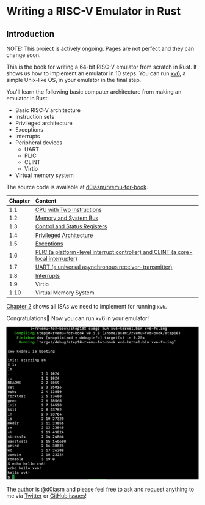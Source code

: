 # Writing a RISC-V Emulator in Rust

## Introduction

NOTE: This project is actively ongoing. Pages are not perfect and they can change soon.

This is the book for writing a 64-bit RISC-V emulator from scratch in Rust. It shows us how to implement an emulator in 10 steps. You can run [xv6](https://github.com/mit-pdos/xv6-riscv), a simple Unix-like OS, in your emulator in the final step.

You'll learn the following basic computer architecture from making an emulator in Rust:

* Basic RISC-V architecture
* Instruction sets
* Privileged architecture
* Exceptions
* Interrupts
* Peripheral devices
  * UART
  * PLIC
  * CLINT
  * Virtio
* Virtual memory system

The source code is available at [d0iasm/rvemu-for-book](https://github.com/d0iasm/rvemu-for-book).

| Chapter | Content |
| :--- | :--- |
| 1.1 | [CPU with Two Instructions](hardware-components/cpu-with-two-instructions.md) |
| 1.2 | [Memory and System Bus](hardware-components/memory-and-system-bus.md) |
| 1.3 | [Control and Status Registers](hardware-components/control-and-status-registers.md) |
| 1.4 | [Privileged Architecture](hardware-components/privileged-architecture.md) |
| 1.5 | [Exceptions](hardware-components/exceptions.md) |
| 1.6 | [PLIC \(a platform-level interrupt controller\) and CLINT \(a core-local interrupter\)](hardware-components/plic-a-platform-level-interrupt-controller-and-clint-a-core-local-interrupter.md) |
| 1.7 | [UART \(a universal asynchronous receiver-transmitter\)](hardware-components/uart-a-universal-asynchronous-receiver-transmitter.md) |
| 1.8 | [Interrupts](hardware-components/interrupts.md) |
| 1.9 | Virtio |
| 1.10 | Virtual Memory System |

[Chapter 2](instruction-set/index.html) shows all ISAs we need to implement for running `xv6`.

Congratulations🎉 Now you can run xv6 in your emulator!

![Demo for running xv6 on the emulator](img/2020-08-16-rvemu-for-book-xv6.png)

The author is [@d0iasm](https://twitter.com/d0iasm) and please feel free to ask and request anything to me via [Twitter](https://twitter.com/d0iasm) or [GitHub issues](https://github.com/d0iasm/rvemu-for-book/issues)!

